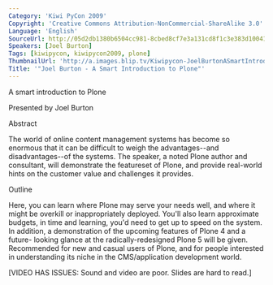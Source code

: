 ```yaml
---
Category: 'Kiwi PyCon 2009'
Copyright: 'Creative Commons Attribution-NonCommercial-ShareAlike 3.0'
Language: 'English'
SourceUrl: http://05d2db1380b6504cc981-8cbed8cf7e3a131cd8f1c3e383d10041.r93.cf2.rackcdn.com/kiwi-pycon-2009/131_joel-burton-a-smart-introduction-to-plone.flv
Speakers: [Joel Burton]
Tags: [kiwipycon, kiwipycon2009, plone]
ThumbnailUrl: 'http://a.images.blip.tv/Kiwipycon-JoelBurtonASmartIntroductionToPlone158-814.jpg'
Title: '"Joel Burton - A Smart Introduction to Plone"'
---
```

A smart introduction to Plone

Presented by Joel Burton

Abstract

The world of online content management systems has become so enormous that it
can be difficult to weigh the advantages--and disadvantages--of the systems.
The speaker, a noted Plone author and consultant, will demonstrate the
featureset of Plone, and provide real-world hints on the customer value and
challenges it provides.

Outline

Here, you can learn where Plone may serve your needs well, and where it might
be overkill or inappropriately deployed. You'll also learn approximate
budgets, in time and learning, you'd need to get up to speed on the system. In
addition, a demonstration of the upcoming features of Plone 4 and a future-
looking glance at the radically-redesigned Plone 5 will be given. Recommended
for new and casual users of Plone, and for people interested in understanding
its niche in the CMS/application development world.

[VIDEO HAS ISSUES: Sound and video are poor. Slides are hard to read.]


